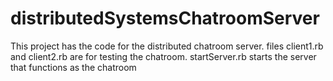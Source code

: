 # distributedSystemsChatroomServer

This project has the code for the distributed chatroom server. files client1.rb and client2.rb are for testing the chatroom. startServer.rb starts the server that functions as the chatroom
